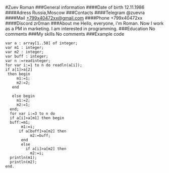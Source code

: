 #Zuev Roman
###General information
####Date of birth
12.11.1986
####Adress
Russia,Moscow
###Contacts
####Telegram
@zuevra
####Mail
+799x40472xx@gmail.com
####Phone
+799x40472xx
####Discord
zr0man
###About me
Hello, everyone, i'm Roman. Now I work as a PM in marketing. I am interested in programming.
###Education
No comments
###My skills
No comments
###Example code
```begin
var a : array[1..50] of integer;
var m1 : integer;  
var m2 : integer; 
var buff : integer;   
var n :=readinteger;
for var i:=1 to n do readln(a[i]);
if a[1]>a[2]
 then begin
     m1:=1;
     m2:=2;
   end
   
   else begin
     m1:=2;
     m2:=1;
  end;
  for var i:=3 to n do
  if a[i]>a[m1] then begin
  buff:=m1;
       m1:=i;
      if a[buff]>a[m2] then
           m2:=buff;
       end
       else
         if a[i]>a[m2] then
           m2:=i;     
  println(m1);
  println(m2);
end.
```
